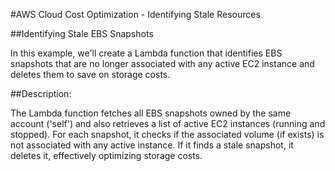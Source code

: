 #AWS Cloud Cost Optimization - Identifying Stale Resources

##Identifying Stale EBS Snapshots

In this example, we'll create a Lambda function that identifies EBS snapshots that are no longer associated with any active EC2 instance and deletes them to save on storage costs.

##Description:

The Lambda function fetches all EBS snapshots owned by the same account ('self') and also retrieves a list of active EC2 instances (running and stopped). For each snapshot, it checks if the associated volume (if exists) is not associated with any active instance. If it finds a stale snapshot, it deletes it, effectively optimizing storage costs.
